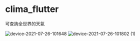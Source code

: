 # clima_flutter


可查詢全世界的天氣

![device-2021-07-26-101648](https://user-images.githubusercontent.com/44021177/126924420-398a8d3f-0847-41d6-bf0c-8cebfc900d8b.png) ![device-2021-07-26-101802 (1)](https://user-images.githubusercontent.com/44021177/126924431-0f0d6a8d-619c-4454-bad7-8ab05baeef51.png)


